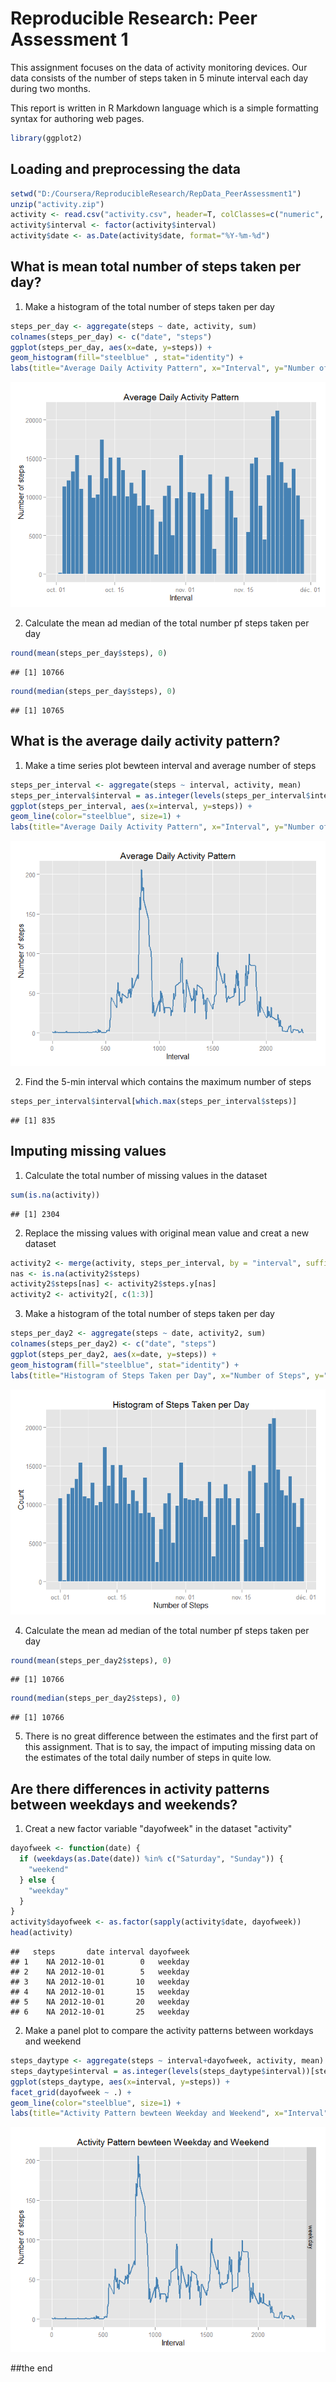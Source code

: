 # Reproducible Research: Peer Assessment 1
This assignment focuses on the data of activity monitoring devices. Our data consists of the number of steps taken in 5 minute interval each day during two months. 

This report is written in R Markdown language which is a simple formatting syntax for authoring web pages.

```r
library(ggplot2)
```

## Loading and preprocessing the data

```r
setwd("D:/Coursera/ReproducibleResearch/RepData_PeerAssessment1")
unzip("activity.zip")
activity <- read.csv("activity.csv", header=T, colClasses=c("numeric", "character", "numeric"))
activity$interval <- factor(activity$interval)
activity$date <- as.Date(activity$date, format="%Y-%m-%d")
```


## What is mean total number of steps taken per day?
1. Make a histogram of the total number of steps taken per day

```r
steps_per_day <- aggregate(steps ~ date, activity, sum)
colnames(steps_per_day) <- c("date", "steps")
ggplot(steps_per_day, aes(x=date, y=steps)) +
geom_histogram(fill="steelblue" , stat="identity") +
labs(title="Average Daily Activity Pattern", x="Interval", y="Number of steps") 
```

![](PA1_template_files/figure-html/unnamed-chunk-3-1.png) 

2. Calculate the mean ad median of the total number pf steps taken per day

```r
round(mean(steps_per_day$steps), 0)
```

```
## [1] 10766
```

```r
round(median(steps_per_day$steps), 0)
```

```
## [1] 10765
```

## What is the average daily activity pattern?
1. Make a time series plot bewteen interval and average number of steps 

```r
steps_per_interval <- aggregate(steps ~ interval, activity, mean)
steps_per_interval$interval = as.integer(levels(steps_per_interval$interval))[steps_per_interval$interval]
ggplot(steps_per_interval, aes(x=interval, y=steps)) +
geom_line(color="steelblue", size=1) +
labs(title="Average Daily Activity Pattern", x="Interval", y="Number of steps") 
```

![](PA1_template_files/figure-html/unnamed-chunk-5-1.png) 

2. Find the 5-min interval which contains the maximum number of steps

```r
steps_per_interval$interval[which.max(steps_per_interval$steps)]
```

```
## [1] 835
```

## Imputing missing values
1. Calculate the total number of missing values in the dataset

```r
sum(is.na(activity))
```

```
## [1] 2304
```

2. Replace the missing values with original mean value and creat a new dataset

```r
activity2 <- merge(activity, steps_per_interval, by = "interval", suffixes = c("", ".y"))
nas <- is.na(activity2$steps)
activity2$steps[nas] <- activity2$steps.y[nas]
activity2 <- activity2[, c(1:3)]
```

3. Make a histogram of the total number of steps taken per day

```r
steps_per_day2 <- aggregate(steps ~ date, activity2, sum)
colnames(steps_per_day2) <- c("date", "steps")
ggplot(steps_per_day2, aes(x=date, y=steps)) +
geom_histogram(fill="steelblue", stat="identity") +
labs(title="Histogram of Steps Taken per Day", x="Number of Steps", y="Count") 
```

![](PA1_template_files/figure-html/unnamed-chunk-9-1.png) 

4. Calculate the mean ad median of the total number pf steps taken per day

```r
round(mean(steps_per_day2$steps), 0)
```

```
## [1] 10766
```

```r
round(median(steps_per_day2$steps), 0)
```

```
## [1] 10766
```

5. There is no great difference between the estimates and the first part of this assignment. That is to say, the impact of imputing missing data on the estimates of the total daily number of steps in quite low.

## Are there differences in activity patterns between weekdays and weekends?
1. Creat a new factor variable "dayofweek" in the dataset "activity"

```r
dayofweek <- function(date) {
  if (weekdays(as.Date(date)) %in% c("Saturday", "Sunday")) {
    "weekend"
  } else {
    "weekday"
  }
}
activity$dayofweek <- as.factor(sapply(activity$date, dayofweek))
head(activity)
```

```
##   steps       date interval dayofweek
## 1    NA 2012-10-01        0   weekday
## 2    NA 2012-10-01        5   weekday
## 3    NA 2012-10-01       10   weekday
## 4    NA 2012-10-01       15   weekday
## 5    NA 2012-10-01       20   weekday
## 6    NA 2012-10-01       25   weekday
```

2. Make a panel plot to compare the activity patterns between workdays and weekend

```r
steps_daytype <- aggregate(steps ~ interval+dayofweek, activity, mean)
steps_daytype$interval = as.integer(levels(steps_daytype$interval))[steps_daytype$interval]
ggplot(steps_daytype, aes(x=interval, y=steps)) +
facet_grid(dayofweek ~ .) +
geom_line(color="steelblue", size=1) +
labs(title="Activity Pattern bewteen Weekday and Weekend", x="Interval", y="Number of steps") 
```

![](PA1_template_files/figure-html/unnamed-chunk-12-1.png) 

##the end
